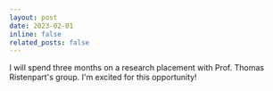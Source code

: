 ```yaml
---
layout: post
date: 2023-02-01
inline: false
related_posts: false
---
```


I will spend three months on a research placement with Prof. Thomas Ristenpart's group. I'm excited for this opportunity!
